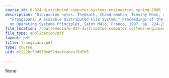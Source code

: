 ```yaml
---
course_id: 6-824-distributed-computer-systems-engineering-spring-2006
description: 'Discussion notes. Thekkath, Chandramohan, Timothy Mann, and Edward Lee.
  "Frangipani: A Scalable Distributed File System." Proceedings of the 16th ACM Symposium
  on Operating Systems Principles, Saint Malo, France, 1997, pp. 224-237.'
file_location: /coursemedia/6-824-distributed-computer-systems-engineering-spring-2006/b22220c50d950e057daafcadea15d5d5_frangipani.pdf
file_type: application/pdf
layout: pdf
title: frangipani.pdf
type: course
uid: b22220c50d950e057daafcadea15d5d5

---
```

None